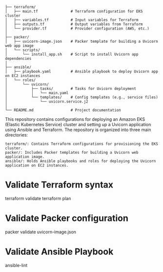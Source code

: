 
```
├── terraform/
│   ├── main.tf               # Terraform configuration for EKS cluster
│   ├── variables.tf          # Input variables for Terraform
│   ├── outputs.tf            # Output variables from Terraform 
│   └── provider.tf           # Provider configuration (AWS, etc.)
│
├── packer/
│   ├── uvicorn-image.json    # Packer template for building a Uvicorn web app image
│   └── scripts/
│       └── install_app.sh    # Script to install Uvicorn app dependencies
│
├── ansible/
│   ├── playbook.yaml         # Ansible playbook to deploy Uvicorn app on EC2 instances
│   └── roles/
│       └── uvicorn/
│           ├── tasks/        # Tasks for Uvicorn deployment
│           │   └── main.yaml
│           └── templates/    # Config templates (e.g., service files)
│               └── uvicorn.service.j2
│
└── README.md                 # Project documentation
```


This repository contains configurations for deploying an Amazon EKS (Elastic Kubernetes Service) cluster and setting up a Uvicorn application using Ansible and Terraform. The repository is organized into three main directories:

    terraform/: Contains Terraform configurations for provisioning the EKS cluster.
    packer/: Includes Packer templates for building a Uvicorn web application image.
    ansible/: Holds Ansible playbooks and roles for deploying the Uvicorn application on EC2 instances.


# Validate Terraform syntax 
terraform validate
terraform plan

# Validate Packer configuration
packer validate uvicorn-image.json

# Validate Ansible Playbook
ansible-lint
